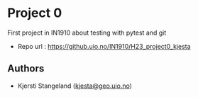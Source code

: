 # Project 0
First project in IN1910 about testing with pytest and git

- Repo url : https://github.uio.no/IN1910/H23_project0_kjesta

## Authors

- Kjersti Stangeland (kjesta@geo.uio.no)